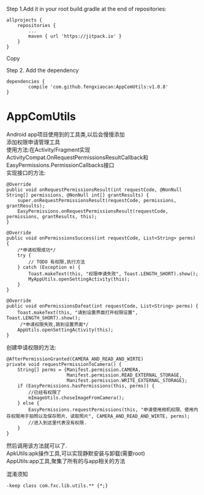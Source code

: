 

Step 1.Add it in your root build.gradle at the end of repositories:

	allprojects {
		repositories {
			...
			maven { url 'https://jitpack.io' }
		}
	}
Copy

Step 2. Add the dependency

	dependencies {
	        compile 'com.github.fengxiaocan:AppComUtils:v1.0.8'
	}



# AppComUtils
Android app项目使用到的工具类,以后会慢慢添加<br/>
添加权限申请管理工具<br/>
使用方法:在Activity/Fragment实现ActivityCompat.OnRequestPermissionsResultCallback和EasyPermissions.PermissionCallbacks接口<br/>
实现接口的方法:<br/>

    @Override
    public void onRequestPermissionsResult(int requestCode, @NonNull String[] permissions, @NonNull int[] grantResults) {
        super.onRequestPermissionsResult(requestCode, permissions, grantResults);
        EasyPermissions.onRequestPermissionsResult(requestCode, permissions, grantResults, this);
    }

    @Override
    public void onPermissionsSuccess(int requestCode, List<String> perms) {
        /*申请权限成功*/
        try {
            // TODO 有权限,执行方法
        } catch (Exception e) {
            Toast.makeText(this, "权限申请失败", Toast.LENGTH_SHORT).show();
            MyAppUtils.openSettingActivity(this);
        }
    }

    @Override
    public void onPermissionsDafeat(int requestCode, List<String> perms) {
        Toast.makeText(this, "请到设置界面打开权限设置", Toast.LENGTH_SHORT).show();
         /*申请权限失败,跳到设置界面*/
        AppUtils.openSettingActivity(this);
    }


创建申请权限的方法:<br/>

    @AfterPermissionGranted(CAMERA_AND_READ_AND_WIRTE)
    private void requestPermissionToCamera() {
        String[] perms = {Manifest.permission.CAMERA,
                          Manifest.permission.READ_EXTERNAL_STORAGE,
                          Manifest.permission.WRITE_EXTERNAL_STORAGE};
        if (EasyPermissions.hasPermissions(this, perms)) {
            //已经有权限了
            mImageUtils.choseImageFromCamera();
        } else {
            EasyPermissions.requestPermissions(this, "申请使用相机权限、使用内存权限用于拍照以及保存照片、读取照片", CAMERA_AND_READ_AND_WIRTE, perms);
            //进入到这里代表没有权限.
        }
    }

然后调用该方法就可以了.<br/>
ApkUtils:apk操作工具,可以实现静默安装与卸载(需要root)<br/>
AppUtils:app工具,聚集了所有的与app相关的方法<br/>

混淆须知

    -keep class com.fxc.lib.utils.** {*;}